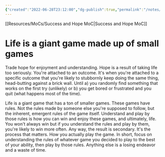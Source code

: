 ```yaml
---
{"created":"2022-06-28T23:12:00","dg-publish":true,"permalink":"/notes/life-is-a-giant-game-made-up-of-small-games/","dgPassFrontmatter":true,"updated":"2025-01-19T22:24:19.245+01:00"}
---
```


[[Resources/MoCs/Success and Hope MoC\|Success and Hope MoC]]

# Life is a giant game made up of small games
Trade hope for enjoyment and understanding. Hope is a result of taking life too seriously. You're attached to an outcome. It's when you're attached to a specific outcome that you're likely to stubbornly keep doing the same thing, head-butting against a brick wall. 
Until a) you randomly find something that works on the first try (unlikely) or b) you get bored or frustrated and you quit (what happens most of the time).

Life is a giant game that has a ton of smaller games. These games have rules. Not the rules made by someone else you're supposed to follow, but the inherent, emergent rules of the game itself. Understand and play by those rules is how you can win and enjoy these games, and ultimately, life.
You won't always win but if you understand the rules and play by them, you're likely to win more often. Any way, the result is secondary. It's the process that matters. How you actually play the game.
In short, focus on understanding the rules of whatever game you decided to play to the best of your ability, then play by those rules. Anything else is a losing endeavor and a waste of time.